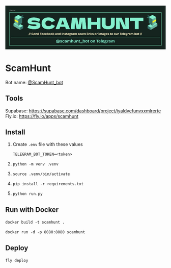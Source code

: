 ![ScamHunt banner](assets/scamhunt/logo-banner.jpeg)

# ScamHunt

Bot name: [@ScamHunt_bot](https://t.me/@ScamHunt_bot)

## Tools

Supabase: https://supabase.com/dashboard/project/iyaldvefunvxxmlrerte
Fly\.io: https://fly.io/apps/scamhunt

## Install

1. Create `.env` file with these values
    ```
    TELEGRAM_BOT_TOKEN=<token>
    ```

2. `python -m venv .venv`

3. `source .venv/bin/activate`

4. `pip install -r requirements.txt`

5. `python run.py`


## Run with Docker

`docker build -t scamhunt .`

`docker run -d -p 8080:8080 scamhunt`

## Deploy

`fly deploy`
